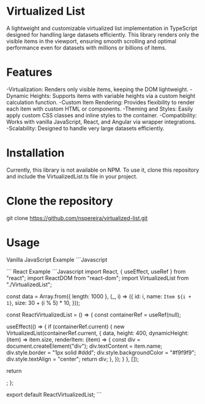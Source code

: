 # Virtualized List

A lightweight and customizable virtualized list implementation in TypeScript designed for handling large datasets efficiently. This library renders only the visible items in the viewport, ensuring smooth scrolling and optimal performance even for datasets with millions or billions of items.

# Features

-Virtualization: Renders only visible items, keeping the DOM lightweight.
-Dynamic Heights: Supports items with variable heights via a custom height calculation function.
-Custom Item Rendering: Provides flexibility to render each item with custom HTML or components.
-Theming and Styles: Easily apply custom CSS classes and inline styles to the container.
-Compatibility: Works with vanilla JavaScript, React, and Angular via wrapper integrations.
-Scalability: Designed to handle very large datasets efficiently.

# Installation

Currently, this library is not available on NPM. To use it, clone this repository and include the VirtualizedList.ts file in your project.

# Clone the repository
git clone https://github.com/nspereira/virtualized-list.git

# Usage

Vanilla JavaScript Example
´´´Javascript
<div id="list-container"></div>
<script type="module">
  import VirtualizedList from "./VirtualizedList.js";

  const data = Array.from({ length: 1000 }, (_, i) => ({
    id: i,
    name: `Item ${i + 1}`,
    size: 30 + (i % 5) * 10, // Dynamic height between 30px to 70px
  }));

  const container = document.getElementById("list-container");

  new VirtualizedList(container, {
    data,
    height: 400, // Height of the container in pixels
    dynamicHeight: (item) => item.size,
    renderItem: (item) => {
      const div = document.createElement("div");
      div.textContent = item.name;
      div.style.border = "1px solid #ddd";
      div.style.backgroundColor = "#f9f9f9";
      div.style.textAlign = "center";
      return div;
    },
    className: "custom-list-container",
    styles: {
      backgroundColor: "#ffffff",
      border: "1px solid #ccc",
    },
  });
</script>
´´´
React Example
´´´Javascript
import React, { useEffect, useRef } from "react";
import ReactDOM from "react-dom";
import VirtualizedList from "./VirtualizedList";

const data = Array.from({ length: 1000 }, (_, i) => ({
  id: i,
  name: `Item ${i + 1}`,
  size: 30 + (i % 5) * 10,
}));

const ReactVirtualizedList = () => {
  const containerRef = useRef<HTMLDivElement>(null);

  useEffect(() => {
    if (containerRef.current) {
      new VirtualizedList(containerRef.current, {
        data,
        height: 400,
        dynamicHeight: (item) => item.size,
        renderItem: (item) => {
          const div = document.createElement("div");
          div.textContent = item.name;
          div.style.border = "1px solid #ddd";
          div.style.backgroundColor = "#f9f9f9";
          div.style.textAlign = "center";
          return div;
        },
      });
    }
  }, []);

  return <div ref={containerRef} />;
};

export default ReactVirtualizedList;
´´´


